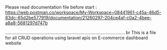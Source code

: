 Please read documentation file before start :
https://web.postman.co/workspace/My-Workspace~08441961-c45a-46d5-83dc-65d2be577919/documentation/21260297-204ce4af-c0a2-4bee-a8a8-5681297d747b

...............................................................................................
br
This is a file for all CRUD operations using laravel apis on E-commerce dashboard website
